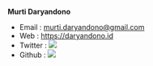 **Murti Daryandono** <br/>
- Email : murti.daryandono@gmail.com <br/>
- Web : https://daryandono.id <br/>
- Twitter : [![](https://img.shields.io/twitter/follow/murti_d?style=social)](https://twitter.com/murti_d) <br/>
- Github : [![](https://img.shields.io/github/followers/murtidaryandono?style=social)](https://github.com/murtidaryandono)
